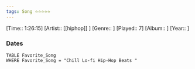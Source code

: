 ```yaml
---
tags: Song ⭐⭐⭐⭐⭐ 
---
```

[Time:: 1:26:15]
[Artist:: [[hiphop]] ]
[Genre:: ]
[Played:: 7]
[Album:: ]
[Year:: ]
### Dates
````dataview
TABLE Favorite_Song
WHERE Favorite_Song = "Chill Lo-fi Hip-Hop Beats "
````
